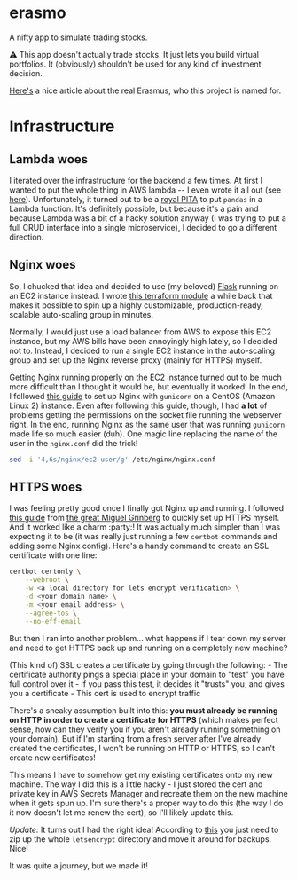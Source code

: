# erasmo

A nifty app to simulate trading stocks.

:warning: This app doesn't actually trade stocks. It just lets you build virtual portfolios. It (obviously) shouldn't be used for any kind of investment decision.

[Here's](https://www.economist.com/christmas-specials/2020/12/19/erasmuss-teachings-are-still-pertinent-today) a nice article about the real Erasmus, who this project is named for.


# Infrastructure

## Lambda woes

I iterated over the infrastructure for the backend a few times. At first I wanted to put the whole thing in AWS lambda -- I even wrote it all out (see [here](https://github.com/zack-klein/erasmo/blob/4f2c5bda0a41510a7af3c63aaded420b1d006d9e/backend/handler.py)). Unfortunately, it turned out to be a [royal PITA](https://stackoverflow.com/questions/53824556/how-to-install-numpy-and-pandas-for-aws-lambdas) to put `pandas` in a Lambda function. It's definitely possible, but because it's a pain and because Lambda was a bit of a hacky solution anyway (I was trying to put a full CRUD interface into a single microservice), I decided to go a different direction.

## Nginx woes

So, I chucked that idea and decided to use (my beloved) [Flask](https://flask.palletsprojects.com/en/1.1.x/) running on an EC2 instance instead. I wrote [this terraform module](https://github.com/zack-klein/ec2-instance) a while back that makes it possible to spin up a highly customizable, production-ready, scalable auto-scaling group in minutes. 

Normally, I would just use a load balancer from AWS to expose this EC2 instance, but my AWS bills have been annoyingly high lately, so I decided not to. Instead, I decided to run a single EC2 instance in the auto-scaling group and set up the Nginx reverse proxy (mainly for HTTPS) myself. 

Getting Nginx running properly on the EC2 instance turned out to be much more difficult than I thought it would be, but eventually it worked! In the end, I followed [this guide](https://www.digitalocean.com/community/tutorials/how-to-serve-flask-applications-with-gunicorn-and-nginx-on-centos-7) to set up Nginx with `gunicorn` on a CentOS (Amazon Linux 2) instance. Even after following this guide, though, I had **a lot** of problems getting the permissions on the socket file running the webserver right.  In the end, running Nginx as the same user that was running `gunicorn` made life so much easier (duh).  One magic line replacing the name of the user in the `nginx.conf` did the trick!

```bash
sed -i '4,6s/nginx/ec2-user/g' /etc/nginx/nginx.conf
```

## HTTPS woes

I was feeling pretty good once I finally got Nginx up and running. I followed [this guide](https://blog.miguelgrinberg.com/post/running-your-flask-application-over-https) from [the great Miguel Grinberg](https://blog.miguelgrinberg.com/) to quickly set up HTTPS myself. And it worked like a charm :party:! It was actually much simpler than I was expecting it to be (it was really just running a few `certbot` commands and adding some Nginx config).  Here's a handy command to create an SSL certificate with one line:

```bash
certbot certonly \
	--webroot \
	-w <a local directory for lets encrypt verification> \
	-d <your domain name> \
	-m <your email address> \
	--agree-tos \
	--no-eff-email
```

But then I ran into another problem... what happens if I tear down my server and need to get HTTPS back up and running on a completely new machine?

(This kind of) SSL creates a certificate by going through the following:
	- The certificate authority pings a special place in your domain to "test" you have full control over it
	- If you pass this test, it decides it "trusts" you, and gives you a certificate
	- This cert is used to encrypt traffic

There's a sneaky assumption built into this: **you must already be running on HTTP in order to create a certificate for HTTPS** (which makes perfect sense, how can they verify you if you aren't already running something on your domain). But if I'm starting from a fresh server after I've already created the certificates, I won't be running on HTTP or HTTPS, so I can't create new certificates!

This means I have to somehow get my existing certificates onto my new machine. The way I did this is a little hacky - I just stored the cert and private key in AWS Secrets Manager and recreate them on the new machine when it gets spun up. I'm sure there's a proper way to do this (the way I do it now doesn't let me renew the cert), so I'll likely update this.

*Update:* It turns out I had the right idea! According to [this](https://community.letsencrypt.org/t/move-to-another-server/77985/6) you just need to zip up the whole `letsencrypt` directory and move it around for backups. Nice!

It was quite a journey, but we made it!